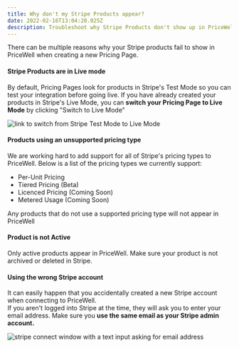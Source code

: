 ```yaml
---
title: Why don't my Stripe Products appear?
date: 2022-02-16T13:04:20.025Z
description: Troubleshoot why Stripe Products don't show up in PriceWell
---
```

There can be multiple reasons why your Stripe products fail to show in PriceWell when creating a new Pricing Page.

#### Stripe Products are in Live mode

By default, Pricing Pages look for products in Stripe's Test Mode so you can test your integration before going live. If you have already created your products in Stripe's Live Mode, you can **switch your Pricing Page to Live Mode** by clicking "Switch to Live Mode"

![link to switch from Stripe Test Mode to Live Mode](/img/switch_to_live_mode.png)

#### Products using an unsupported pricing type

We are working hard to add support for all of Stripe's pricing types to PriceWell. Below is a list of the pricing types we currently support:

* Per-Unit Pricing
* Tiered Pricing (Beta)
* Licenced Pricing (Coming Soon)
* Metered Usage (Coming Soon)

Any products that do not use a supported pricing type will not appear in PriceWell

#### Product is not Active

Only active products appear in PriceWell. Make sure your product is not archived or deleted in Stripe.

#### Using the wrong Stripe account

It can easily happen that you accidentally created a new Stripe account when connecting to PriceWell. \
If you aren't logged into Stripe at the time, they will ask you to enter your email address. Make sure you **use the same email as your Stripe admin account.**

![stripe connect window with a text input asking for email address](/img/stripe-connect-step1.png)